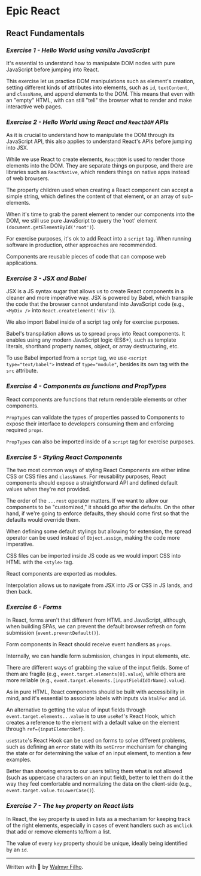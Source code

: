 # Epic React

## React Fundamentals

### _Exercise 1 - Hello World using vanilla JavaScript_

It's essential to understand how to manipulate DOM nodes with pure JavaScript before jumping into React.

This exercise let us practice DOM manipulations such as element's creation, setting different kinds of attributes into elements, such as `id`, `textContent`, and `className`, and append elements to the DOM. This means that even with an "empty" HTML, with can still "tell" the browser what to render and make interactive web pages.

### _Exercise 2 - Hello World using React and `ReactDOM` APIs_

As it is crucial to understand how to manipulate the DOM through its JavaScript API, this also applies to understand React's APIs before jumping into JSX.

While we use React to create elements, `ReactDOM` is used to render those elements into the DOM. They are separate things on purpose, and there are libraries such as `ReactNative`, which renders things on native apps instead of web browsers.

The property children used when creating a React component can accept a simple string, which defines the content of that element, or an array of sub-elements.

When it's time to grab the parent element to render our components into the DOM, we still use pure JavaScript to query the 'root' element `(document.getElementById('root')`).

For exercise purposes, it's ok to add React into a `script` tag. When running software in production, other approaches are recommended.

Components are reusable pieces of code that can compose web applications.

### _Exercise 3 - JSX and Babel_
JSX is a JS syntax sugar that allows us to create React components in a cleaner and more imperative way. JSX is powered by Babel, which transpile the code that the browser cannot understand into JavaScript code (e.g., `<MyDiv />` into `React.createElement('div')`).

We also import Babel inside of a script tag only for exercise purposes.

Babel's transpilation allows us to spread `props` into React components. It enables using any modern JavaScript logic (ES6+), such as template literals, shorthand property names, object, or array destructuring, etc.

To use Babel imported from a `script` tag, we use `<script type="text/babel">` instead of `type="module"`, besides its own tag with the `src` attribute.

### _Exercise 4 - Components as functions and PropTypes_

React components are functions that return renderable elements or other components.

`PropTypes` can validate the types of properties passed to Components to expose their interface to developers consuming them and enforcing required `props`.

`PropTypes` can also be imported inside of a `script` tag for exercise purposes.

### _Exercise 5 - Styling React Components_

The two most common ways of styling React Components are either inline CSS or CSS files and `className`s.
For reusability purposes, React components should expose a straightforward API and defined default values when they're not provided.

The order of the `...rest` operator matters. If we want to allow our components to be "customized," it should go after the defaults. On the other hand, if we're going to enforce defaults, they should come first so that the defaults would override them.

When defining some default stylings but allowing for extension, the spread operator can be used instead of `Object.assign`, making the code more imperative.

CSS files can be imported inside JS code as we would import CSS into HTML with the `<style>` tag.

React components are exported as modules.

Interpolation allows us to navigate from JSX into JS or CSS in JS lands, and then back.

### _Exercise 6 - Forms_

In React, forms aren't that different from HTML and JavaScript, although, when building SPAs, we can prevent the default browser refresh on form submission (`event.preventDefault()`).

Form components in React should receive event handlers as `props`.

Internally, we can handle form submission, changes in input elements, etc.

There are different ways of grabbing the value of the input fields. Some of them are fragile (e.g., `event.target.elements[0].value`), while others are more reliable (e.g., `event.target.elements.[inputFieldIdOrName].value`).

As in pure HTML, React components should be built with accessibility in mind, and it's essential to associate labels with inputs via `htmlFor` and `id`.

An alternative to getting the value of input fields through `event.target.elements...value` is to use `useRef`'s React Hook, which creates a reference to the element with a default value on the element through `ref={inputElementRef}`.

`useState`'s React Hook can be used on forms to solve different problems, such as defining an `error` state with its `setError` mechanism for changing the state or for determining the value of an input element, to mention a few examples.

Better than showing errors to our users telling them what is not allowed (such as uppercase characters on an input field), better to let them do it the way they feel comfortable and normalizing the data on the client-side (e.g., `event.target.value.toLowerCase()`).

### _Exercise 7 - The `key` property on React lists_

In React, the `key` property is used in lists as a mechanism for keeping track of the right elements, especially in cases of event handlers such as `onClick` that add or remove elements to/from a list.

The value of every `key` property should be unique, ideally being identified by an `id`.

___

Written with 💙 by [Walmyr Filho](https://walmyr.dev).
